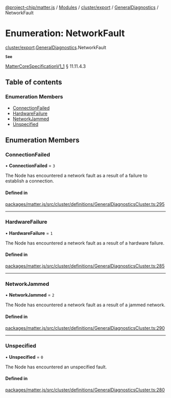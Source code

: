 [@project-chip/matter.js](../README.md) / [Modules](../modules.md) / [cluster/export](../modules/cluster_export.md) / [GeneralDiagnostics](../modules/cluster_export.GeneralDiagnostics.md) / NetworkFault

# Enumeration: NetworkFault

[cluster/export](../modules/cluster_export.md).[GeneralDiagnostics](../modules/cluster_export.GeneralDiagnostics.md).NetworkFault

**`See`**

[MatterCoreSpecificationV1_1](../interfaces/spec_export.MatterCoreSpecificationV1_1.md) § 11.11.4.3

## Table of contents

### Enumeration Members

- [ConnectionFailed](cluster_export.GeneralDiagnostics.NetworkFault.md#connectionfailed)
- [HardwareFailure](cluster_export.GeneralDiagnostics.NetworkFault.md#hardwarefailure)
- [NetworkJammed](cluster_export.GeneralDiagnostics.NetworkFault.md#networkjammed)
- [Unspecified](cluster_export.GeneralDiagnostics.NetworkFault.md#unspecified)

## Enumeration Members

### ConnectionFailed

• **ConnectionFailed** = ``3``

The Node has encountered a network fault as a result of a failure to establish a connection.

#### Defined in

[packages/matter.js/src/cluster/definitions/GeneralDiagnosticsCluster.ts:295](https://github.com/project-chip/matter.js/blob/c15b1068/packages/matter.js/src/cluster/definitions/GeneralDiagnosticsCluster.ts#L295)

___

### HardwareFailure

• **HardwareFailure** = ``1``

The Node has encountered a network fault as a result of a hardware failure.

#### Defined in

[packages/matter.js/src/cluster/definitions/GeneralDiagnosticsCluster.ts:285](https://github.com/project-chip/matter.js/blob/c15b1068/packages/matter.js/src/cluster/definitions/GeneralDiagnosticsCluster.ts#L285)

___

### NetworkJammed

• **NetworkJammed** = ``2``

The Node has encountered a network fault as a result of a jammed network.

#### Defined in

[packages/matter.js/src/cluster/definitions/GeneralDiagnosticsCluster.ts:290](https://github.com/project-chip/matter.js/blob/c15b1068/packages/matter.js/src/cluster/definitions/GeneralDiagnosticsCluster.ts#L290)

___

### Unspecified

• **Unspecified** = ``0``

The Node has encountered an unspecified fault.

#### Defined in

[packages/matter.js/src/cluster/definitions/GeneralDiagnosticsCluster.ts:280](https://github.com/project-chip/matter.js/blob/c15b1068/packages/matter.js/src/cluster/definitions/GeneralDiagnosticsCluster.ts#L280)
